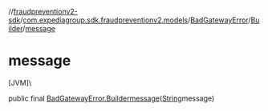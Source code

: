 //[fraudpreventionv2-sdk](../../../../index.md)/[com.expediagroup.sdk.fraudpreventionv2.models](../../index.md)/[BadGatewayError](../index.md)/[Builder](index.md)/[message](message.md)

# message

[JVM]\

public final [BadGatewayError.Builder](index.md)[message](message.md)([String](https://docs.oracle.com/javase/8/docs/api/java/lang/String.html)message)
